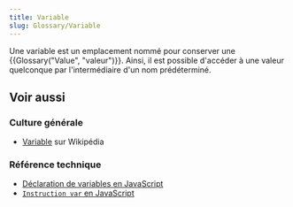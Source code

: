 ```yaml
---
title: Variable
slug: Glossary/Variable
---
```


Une variable est un emplacement nommé pour conserver une {{Glossary("Value", "valeur")}}. Ainsi, il est possible d'accéder à une valeur quelconque par l'intermédiaire d'un nom prédéterminé.

## Voir aussi

### Culture générale

- [Variable](<https://fr.wikipedia.org/wiki/Variable_(informatique)>) sur Wikipédia

### Référence technique

- [Déclaration de variables en JavaScript](/fr/docs/Web/JavaScript/Guide/Types_et_grammaire#Déclarations)
- [`Instruction var` en JavaScript](/fr/docs/Web/JavaScript/Reference/Instructions/var)
